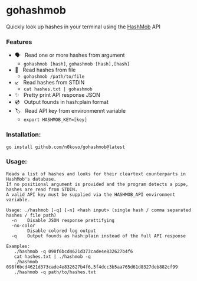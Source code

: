 # gohashmob
 Quickly look up hashes in your terminal using the [HashMob](https://hashmob.net/) API
 
### Features
- 🗣   Read one or more hashes from argument
  - `gohashmob [hash]`, `gohashmob [hash],[hash]`
- 📄   Read hashes from file
  - `gohashmob /path/to/file`
- ↙️   Read hashes from STDIN
  - `cat hashes.txt | gohashmob`
- ✨   Pretty print API response JSON
- 💿   Output founds in hash:plain format
- 🏷   Read API key from environmennt variable
   - `export HASHMOB_KEY=[key]`

### Installation:
```console
go install github.com/n0kovo/gohashmob@latest
```

### Usage:
```console
Reads a list of hashes and looks for their cleartext counterparts in HashMob's database.
If no positional argument is provided and the program detects a pipe, hashes are read from STDIN.
A valid API key must be supplied via the HASHMOB_API environment variable.

Usage: ./hashmob [-q] [-n] <hash input> (single hash / comma separated hashes / file path)
  -n	Disable JSON response prettifying
  -no-color
    	Disable colored log output
  -q	Output founds as hash:plain instead of the full API response

Examples:
   ./hashmob -q 098f6bcd4621d373cade4e832627b4f6
   cat hashes.txt | ./hashmob -q
   ./hashmob 098f6bcd4621d373cade4e832627b4f6,5f4dcc3b5aa765d61d8327deb882cf99
   ./hashmob -q path/to/hashes.txt
```
